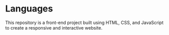 # Languages
This repository is a front-end project built using HTML, CSS, and JavaScript to create a responsive and interactive website.  
